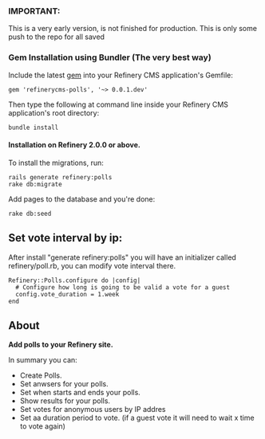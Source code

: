 ### IMPORTANT:
  This is a very early version, is not finished for production. This is only some push to the repo for all saved
### Gem Installation using Bundler (The very best way)

Include the latest [gem](http://rubygems.org/gems/refinerycms-polls) into your Refinery CMS application's Gemfile:

    gem 'refinerycms-polls', '~> 0.0.1.dev'

Then type the following at command line inside your Refinery CMS application's root directory:

    bundle install
    
#### Installation on Refinery 2.0.0 or above.

To install the migrations, run:

    rails generate refinery:polls
    rake db:migrate
    
Add pages to the database and you're done:

    rake db:seed
    
## Set vote interval by ip:
After install "generate refinery:polls" you will have an initializer called refinery/poll.rb, you can modify vote interval there.

    Refinery::Polls.configure do |config|
      # Configure how long is going to be valid a vote for a guest
      config.vote_duration = 1.week
    end

## About

__Add polls to your Refinery site.__

In summary you can:

* Create Polls.
* Set anwsers for your polls.
* Set when starts and ends your polls.
* Show results for your polls.
* Set votes for anonymous users by IP addres
* Set aa duration period to vote. (if a guest vote it will need to wait x time to vote again)